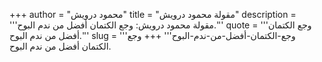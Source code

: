 +++
author = "محمود درويش"
title = "مقولة محمود درويش"
description = '''مقولة محمود درويش: وجع الكتمان أفضل من ندم البوح.'''
quote = '''وجع الكتمان أفضل من ندم البوح.'''
slug = '''وجع-الكتمان-أفضل-من-ندم-البوح'''
+++
وجع الكتمان أفضل من ندم البوح.
